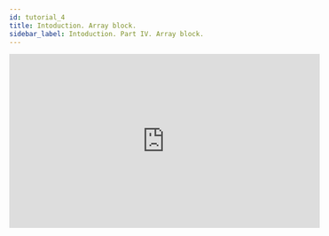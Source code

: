 ```yaml
---
id: tutorial_4
title: Intoduction. Array block.
sidebar_label: Intoduction. Part IV. Array block.
---
```


<iframe class="tutorial-video" width="560" height="315" src="https://www.youtube.com/embed/w7soyK0SRGU" frameborder="0" allow="accelerometer; autoplay; encrypted-media; gyroscope; picture-in-picture" allowfullscreen></iframe>